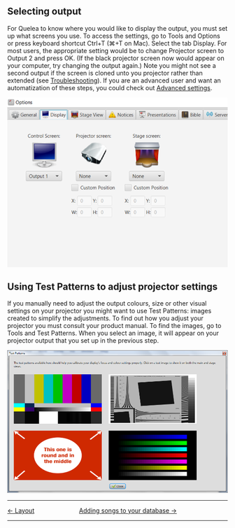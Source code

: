 ## Selecting output

For Quelea to know where you would like to display the output, you must
set up what screens you use. To access the settings, go to Tools and
Options or press keyboard shortcut Ctrl+T (⌘+T on Mac). Select the tab
Display. For most users, the appropriate setting would be to change
Projector screen to Output 2 and press OK. (If the black projector
screen now would appear on your computer, try changing the output
again.) Note you might not see a second output if the screen is cloned
unto you projector rather than extended (see
[Troubleshooting](Troubleshooting.md "Troubleshooting")). If you are an advanced
user and want an automatization of these steps, you could check out
[Advanced settings](Advanced_settings.md "Advanced settings").

![](Quelea_manual-e-007.png)

## Using Test Patterns to adjust projector settings

If you manually need to adjust the output colours, size or other visual
settings on your projector you might want to use Test Patterns: images
created to simplify the adjustments. To find out how you adjust your
projector you must consult your product manual. To find the images, go
to Tools and Test Patterns. When you select an image, it will appear on
your projector output that you set up in the previous step.

![Quelea_manual-e-008.png](Quelea_manual-e-008.png
"Quelea_manual-e-008.png")

-----



[← Layout](Layout.md "Layout") &nbsp;&nbsp;&nbsp;&nbsp;&nbsp;&nbsp;&nbsp;&nbsp;&nbsp;&nbsp;&nbsp;&nbsp;&nbsp;&nbsp;&nbsp;&nbsp;&nbsp;&nbsp;&nbsp;&nbsp;&nbsp;&nbsp;&nbsp;&nbsp; [Adding songs
to your database →](Adding_songs_to_your_database.md "Adding songs to your database")

---
